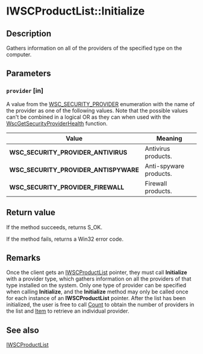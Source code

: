 # IWSCProductList::Initialize

## Description

Gathers information on all of the providers of the specified type on the computer.

## Parameters

### `provider` [in]

A value from the [WSC_SECURITY_PROVIDER](https://learn.microsoft.com/windows/desktop/api/wscapi/ne-wscapi-wsc_security_provider) enumeration with the name of the provider as one of the following values. Note that the possible values can't be combined in a logical OR as they can when used with the [WscGetSecurityProviderHealth](https://learn.microsoft.com/windows/desktop/api/wscapi/nf-wscapi-wscgetsecurityproviderhealth) function.

| Value | Meaning |
| --- | --- |
| **WSC_SECURITY_PROVIDER_ANTIVIRUS** | Antivirus products. |
| **WSC_SECURITY_PROVIDER_ANTISPYWARE** | Anti-spyware products. |
| **WSC_SECURITY_PROVIDER_FIREWALL** | Firewall products. |

## Return value

If the method succeeds, returns S_OK.

If the method fails, returns a Win32 error code.

## Remarks

Once the client gets an [IWSCProductList](https://learn.microsoft.com/windows/desktop/api/iwscapi/nn-iwscapi-iwscproductlist) pointer, they must call **Initialize** with a provider type, which gathers information on all the providers of that type installed on the system. Only one type of provider can be specified when calling **Initialize**, and the **Initialize** method may only be called once for each instance of an **IWSCProductList** pointer. After the list has been initialized, the user is free to call [Count](https://learn.microsoft.com/windows/desktop/api/iwscapi/nf-iwscapi-iwscproductlist-get_count) to obtain the number of providers in the list and [Item](https://learn.microsoft.com/windows/desktop/api/iwscapi/nf-iwscapi-iwscproductlist-get_item) to retrieve an individual provider.

## See also

[IWSCProductList](https://learn.microsoft.com/windows/desktop/api/iwscapi/nn-iwscapi-iwscproductlist)